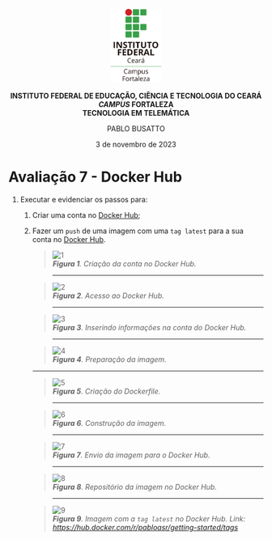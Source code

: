 <p align="center">
    <picture>
        <source media="(prefers-color-scheme: dark)" srcset="/img/ifce/logo-vertical-branca_media.png">
        <source media="(prefers-color-scheme: light)" srcset="/img/ifce/logo-vertical-colorida_media.png">
        <img alt="IFCE" width="100" src="/img/ifce/logo-vertical-colorida_media.png">
    </picture>
</p>

<p align="center"><b>INSTITUTO FEDERAL DE EDUCAÇÃO, CIÊNCIA E TECNOLOGIA DO CEARÁ</b><br>
<b><i>CAMPUS</i> FORTALEZA</b><br>
<b>TECNOLOGIA EM TELEMÁTICA</b></p>

<p align="center">PABLO BUSATTO</p>

<p align="center">3 de novembro de 2023</p>

# Avaliação 7 - Docker Hub

1. Executar e evidenciar os passos para:
   1. Criar uma conta no [Docker Hub](https://hub.docker.com);
   2. Fazer um `push` de uma imagem com uma `tag latest` para a sua conta no [Docker Hub](https://hub.docker.com).
      > ![1](https://github.com/PabloBF/asr_tele/assets/55034604/ec28db7c-6eb2-4e52-9f77-f50f7be81ff3)<br>
        ***Figura 1**. Criação da conta no Docker Hub.*
      
      > ---
      
      > ![2](https://github.com/PabloBF/asr_tele/assets/55034604/16445642-bef2-4fcb-8871-73451a414d12)<br>
        ***Figura 2**. Acesso ao Docker Hub.*

      > ---
      
      > ![3](https://github.com/PabloBF/asr_tele/assets/55034604/0f340657-d69f-428c-95eb-e797287dae5b)<br>
        ***Figura 3**. Inserindo informações na conta do Docker Hub.*
      
      > ---
      
      > ![4](https://github.com/PabloBF/asr_tele/assets/55034604/f6459885-c51d-4360-aff9-e860013cc30e)<br>
        ***Figura 4**. Preparação da imagem.*

      ---

      > ![5](https://github.com/PabloBF/asr_tele/assets/55034604/dbb1a164-b5d7-4141-818b-e3a8c7d571f3)<br>
        ***Figura 5**. Criação do Dockerfile.*

      > ---

      > ![6](https://github.com/PabloBF/asr_tele/assets/55034604/0b835ce1-bf1f-499c-8b36-0c35aadd8c93)<br>
        ***Figura 6**. Construção da imagem.*
      
      > ---

      > ![7](https://github.com/PabloBF/asr_tele/assets/55034604/9d070521-0e2b-4ed7-90a1-867b4c61ed60)<br>
        ***Figura 7**. Envio da imagem para o Docker Hub.*

      > ---

      > ![8](https://github.com/PabloBF/asr_tele/assets/55034604/dd9ff937-1c5f-4b59-89dd-f924e9792a96)<br>
        ***Figura 8**. Repositório da imagem no Docker Hub.*

      > ---

      > ![9](https://github.com/PabloBF/asr_tele/assets/55034604/234fb0f5-41f9-4584-9dfe-0d53364675ee)<br>
        ***Figura 9**. Imagem com a `tag latest` no Docker Hub. Link: https://hub.docker.com/r/pabloasr/getting-started/tags*
